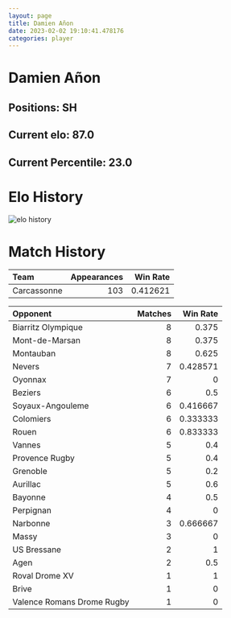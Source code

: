 ```yaml
---  
layout: page  
title: Damien Añon  
date: 2023-02-02 19:10:41.478176  
categories: player  
---
```

# Damien Añon

## Positions: SH

## Current elo: 87.0

## Current Percentile: 23.0

# Elo History


![elo history](history_DamienAñon.png)
# Match History


| Team        |   Appearances |   Win Rate |
|:------------|--------------:|-----------:|
| Carcassonne |           103 |   0.412621 |

| Opponent                   |   Matches |   Win Rate |
|:---------------------------|----------:|-----------:|
| Biarritz Olympique         |         8 |   0.375    |
| Mont-de-Marsan             |         8 |   0.375    |
| Montauban                  |         8 |   0.625    |
| Nevers                     |         7 |   0.428571 |
| Oyonnax                    |         7 |   0        |
| Beziers                    |         6 |   0.5      |
| Soyaux-Angouleme           |         6 |   0.416667 |
| Colomiers                  |         6 |   0.333333 |
| Rouen                      |         6 |   0.833333 |
| Vannes                     |         5 |   0.4      |
| Provence Rugby             |         5 |   0.4      |
| Grenoble                   |         5 |   0.2      |
| Aurillac                   |         5 |   0.6      |
| Bayonne                    |         4 |   0.5      |
| Perpignan                  |         4 |   0        |
| Narbonne                   |         3 |   0.666667 |
| Massy                      |         3 |   0        |
| US Bressane                |         2 |   1        |
| Agen                       |         2 |   0.5      |
| Roval Drome XV             |         1 |   1        |
| Brive                      |         1 |   0        |
| Valence Romans Drome Rugby |         1 |   0        |